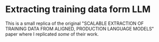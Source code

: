 # Extracting training data form LLM

This is a small replica of the original "SCALABLE EXTRACTION OF TRAINING DATA FROM ALIGNED, PRODUCTION LANGUAGE MODELS" paper where I replicated *some* of their work.
